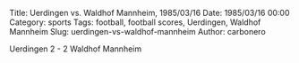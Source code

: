 Title: Uerdingen vs. Waldhof Mannheim, 1985/03/16
Date: 1985/03/16 00:00
Category: sports
Tags: football, football scores, Uerdingen, Waldhof Mannheim
Slug: uerdingen-vs-waldhof-mannheim
Author: carbonero


Uerdingen 2 - 2 Waldhof Mannheim
